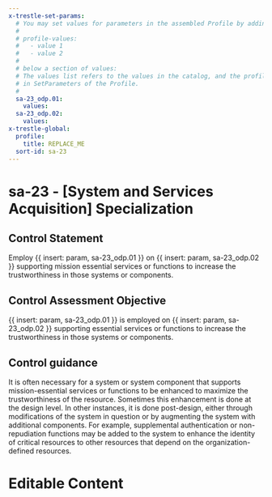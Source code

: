 ```yaml
---
x-trestle-set-params:
  # You may set values for parameters in the assembled Profile by adding
  #
  # profile-values:
  #   - value 1
  #   - value 2
  #
  # below a section of values:
  # The values list refers to the values in the catalog, and the profile-values represent values
  # in SetParameters of the Profile.
  #
  sa-23_odp.01:
    values:
  sa-23_odp.02:
    values:
x-trestle-global:
  profile:
    title: REPLACE_ME
  sort-id: sa-23
---
```


# sa-23 - \[System and Services Acquisition\] Specialization

## Control Statement

Employ {{ insert: param, sa-23_odp.01 }} on {{ insert: param, sa-23_odp.02 }} supporting mission essential services or functions to increase the trustworthiness in those systems or components.

## Control Assessment Objective

{{ insert: param, sa-23_odp.01 }} is employed on {{ insert: param, sa-23_odp.02 }} supporting essential services or functions to increase the trustworthiness in those systems or components.

## Control guidance

It is often necessary for a system or system component that supports mission-essential services or functions to be enhanced to maximize the trustworthiness of the resource. Sometimes this enhancement is done at the design level. In other instances, it is done post-design, either through modifications of the system in question or by augmenting the system with additional components. For example, supplemental authentication or non-repudiation functions may be added to the system to enhance the identity of critical resources to other resources that depend on the organization-defined resources.

# Editable Content

<!-- Make additions and edits below -->
<!-- The above represents the contents of the control as received by the profile, prior to additions. -->
<!-- If the profile makes additions to the control, they will appear below. -->
<!-- The above markdown may not be edited but you may edit the content below, and/or introduce new additions to be made by the profile. -->
<!-- If there is a yaml header at the top, parameter values may be edited. Use --set-parameters to incorporate the changes during assembly. -->
<!-- The content here will then replace what is in the profile for this control, after running profile-assemble. -->
<!-- The current profile has no added parts for this control, but you may add new ones here. -->
<!-- Each addition must have a heading either of the form ## Control my_addition_name -->
<!-- or ## Part a. (where the a. refers to one of the control statement labels.) -->
<!-- "## Control" parts are new parts added after the statement part. -->
<!-- "## Part" parts are new parts added into the top-level statement part with that label. -->
<!-- Subparts may be added with nested hash levels of the form ### My Subpart Name -->
<!-- underneath the parent ## Control or ## Part being added -->
<!-- See https://ibm.github.io/compliance-trestle/tutorials/ssp_profile_catalog_authoring/ssp_profile_catalog_authoring for guidance. -->
